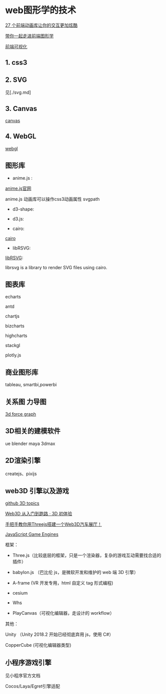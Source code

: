 # web图形学的技术

[27 个前端动画库让你的交互更加炫酷](https://juejin.cn/post/7069945906518294536#heading-11)

[带你一起走进前端图形学](https://juejin.cn/post/6912086785405386765#heading-4)

[前端可视化](https://juejin.cn/post/6844903699261702157)

## 1. css3

## 2. SVG

见[./svg.md]

## 3. Canvas

[canvas](./canvas.md)
  
## 4. WebGL

[webgl](./WebGL.md)

## 图形库

- anime.js :

[anime.js官网](https://github.com/juliangarnier/anime)

anime.js 动画库可以操作css3动画属性 svgpath

- d3-shape:

- d3.js:

- cairo:

[cairo](https://www.cairographics.org/examples/)

- libRSVG:

[libRSVG](https://wiki.gnome.org/action/show/Projects/LibRsvg?action=show&redirect=LibRsvg):

  librsvg is a library to render SVG files using cairo.

## 图表库

echarts

antd

chartjs

bizcharts

highcharts

stackgl

plotly.js

## 商业图形库

tableau, smartbi,powerbi

## 关系图 力导图

[3d force graph](https://github.com/vasturiano/3d-force-graph)

## 3D相关的建模软件

 ue blender maya 3dmax

## 2D渲染引擎

createjs、pixijs

## web3D 引擎以及游戏

[github 3D topics](https://github.com/topics/3d)

[Web3D 从入门到跑路 · 3D 初体验](https://juejin.cn/post/7076016549303156743)

[手把手教你用Threejs搭建一个Web3D汽车展厅！](https://juejin.cn/post/6981249521258856456#heading-12)

[JavaScript Game Engines](https://github.com/collections/javascript-game-engines)

框架：

- Three.js（比较底层的框架，只是一个渲染器，复杂的游戏互动需要找合适的插件）

- babylon.js （巴比伦 js，是微软开发和维护的 web 端 3D 引擎）

- A-frame (VR 开发专用，html 自定义 tag 形式编程)

- cesium

- Whs

- PlayCanvas（可视化编辑器，走设计的 workflow）

其他：

Unity （Unity 2018.2 开始已经彻底弃用 js，使用 C#）

CopperCube (可视化编辑器类型)

## 小程序游戏引擎

见小程序官方文档

Cocos/Laya/Egret引擎适配
